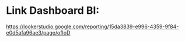 # Link Dashboard BI:
https://lookerstudio.google.com/reporting/15da3839-e996-4359-9f84-e0d5afa96ae3/page/ofIoD